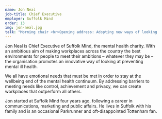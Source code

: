 ```yaml
---
name: Jon Neal
job-title: Chief Executive
employer: Suffolk Mind
order: 13
img: jon-neal.jpg
talk: "Morning chair <br>Opening address: Adopting new ways of looking at mental health in the workplace: The Emotional Needs and Resources Model"
---
```


Jon Neal is Chief Executive of Suffolk Mind, the mental health charity. With an ambitious aim of making workplaces across the country the best environments for people to meet their ambitions – whatever they may be – the organisation promotes an innovative way of looking at preventing mental ill health.

We all have emotional needs that must be met in order to stay at the wellbeing end of the mental health continuum. By addressing barriers to meeting needs like control, achievement and privacy, we can create workplaces that outperform all others.

Jon started at Suffolk Mind four years ago, following a career in communications, marketing and public affairs. He lives in Suffolk with his family and is an occasional Parkrunner and oft-disappointed Tottenham fan.
